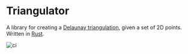 # Triangulator
A library for creating a [Delaunay triangulation](https://en.wikipedia.org/wiki/Delaunay_triangulation), given a set of 2D points.
Written in [Rust](https://www.rust-lang.org/).

![ci](https://github.com/Andreas-Edling/triangulator/actions/workflows/rust.yml/badge.svg)
